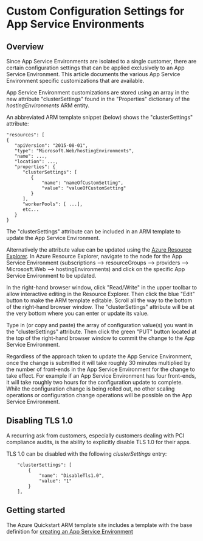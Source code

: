 <properties 
	pageTitle="Custom Settings for App Service Environments" 
	description="Custom configuration settings for App Service Environments" 
	services="app-service" 
	documentationCenter="" 
	authors="stefsch" 
	manager="nirma" 
	editor=""/>

<tags 
	ms.service="app-service" 
	ms.workload="na" 
	ms.tgt_pltfrm="na" 
	ms.devlang="na" 
	ms.topic="article" 
	ms.date="04/08/2016" 
	ms.author="stefsch"/>	

# Custom Configuration Settings for App Service Environments

## Overview ##
Since App Service Environments are isolated to a single customer, there are certain configuration settings that can be applied exclusively to an App Service Environment.  This article documents the various App Service Environment specific customizations that are available.

App Service Environment customizations are stored using an array in the new attribute "clusterSettings" found in the "Properties" dictionary of the *hostingEnvironments* ARM entity.

An abbreviated ARM template snippet (below) shows the "clusterSettings" attribute:


    "resources": [
    {
       "apiVersion": "2015-08-01",
       "type": "Microsoft.Web/hostingEnvironments",
       "name": ...,
       "location": ...,
       "properties": {
          "clusterSettings": [
             {
                 "name": "nameOfCustomSetting",
                 "value": "valueOfCustomSetting"
             }
          ],
          "workerPools": [ ...],
          etc...
       }
    }

The "clusterSettings" attribute can be included in an ARM template to update the App Service Environment.

Alternatively the attribute value can be updated using the [Azure Resource Explorer](https://resources.azure.com).  In Azure Resource Explorer, navigate to the node for the App Service Environment (subscriptions --> resourceGroups --> providers --> Micrososft.Web --> hostingEnvironments) and click on the specific App Service Environment to be updated.

In the right-hand browser window, click "Read/Write" in the upper toolbar to allow interactive editing in the Resource Explorer.  Then click the blue "Edit" button to make the ARM template editable.  Scroll all the way to the bottom of the right-hand browser window.  The "clusterSettings" attribute will be at the very bottom where you can enter or update its value.

Type in (or copy and paste) the array of configuration value(s) you want in the "clusterSettings" attribute.  Then click the green "PUT" button located at the top of the right-hand browser window to commit the change to the App Service Environment.

Regardless of the approach taken to update the App Service Environment, once the change is submitted it will take roughly 30 minutes multiplied by the number of front-ends in the App Service Environment for the change to take effect.  For example if an App Service Environment has four front-ends, it will take roughly two hours for the configuration update to complete.  While the configuration change is being rolled out, no other scaling operations or configuration change operations will be possible on the App Service Environment.

## Disabling TLS 1.0 ##
A recurring ask from customers, especially customers dealing with PCI compliance audits, is the ability to explicitly disable TLS 1.0 for their apps.

TLS 1.0 can be disabled with the following *clusterSettings* entry:

        "clusterSettings": [
            {
                "name": "DisableTls1.0",
                "value": "1"
            }
        ],



## Getting started
The Azure Quickstart ARM template site includes a template with the base definition for [creating an App Service Environment](https://azure.microsoft.com/documentation/templates/201-web-app-ase-create/)


<!-- LINKS -->

<!-- IMAGES -->
 
